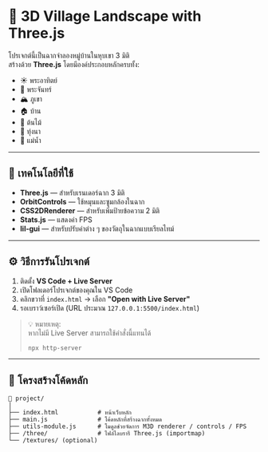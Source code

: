 # 🌄 3D Village Landscape with Three.js

โปรเจกต์นี้เป็นฉากจำลองหมู่บ้านในหุบเขา 3 มิติ  
สร้างด้วย **Three.js** โดยมีองค์ประกอบหลักครบทั้ง:
- ☀️ พระอาทิตย์
- 🌙 พระจันทร์
- 🏔️ ภูเขา
- 🏠 บ้าน
- 🌳 ต้นไม้
- 🌾 ทุ่งนา
- 🌊 แม่น้ำ

---

## 🧩 เทคโนโลยีที่ใช้
- **Three.js** — สำหรับเรนเดอร์ฉาก 3 มิติ
- **OrbitControls** — ใช้หมุนและซูมกล้องในฉาก
- **CSS2DRenderer** — สำหรับเพิ่มป้ายข้อความ 2 มิติ
- **Stats.js** — แสดงค่า FPS
- **lil-gui** — สำหรับปรับค่าต่าง ๆ ของวัตถุในฉากแบบเรียลไทม์

---

## ⚙️ วิธีการรันโปรเจกต์

1. ติดตั้ง **VS Code + Live Server**
2. เปิดโฟลเดอร์โปรเจกต์ของคุณใน VS Code
3. คลิกขวาที่ `index.html` → เลือก **"Open with Live Server"**
4. รอเบราว์เซอร์เปิด (URL ประมาณ `127.0.0.1:5500/index.html`)

> 💡 หมายเหตุ:  
> หากไม่มี Live Server สามารถใช้คำสั่งนี้แทนได้  
> ```bash
> npx http-server
> ```

---

## 🧱 โครงสร้างโค้ดหลัก

```text
📁 project/
│
├── index.html           # หน้าเว็บหลัก
├── main.js              # โค้ดหลักที่สร้างฉากทั้งหมด
├── utils-module.js      # โมดูลช่วยจัดการ M3D renderer / controls / FPS
├── /three/              # ไฟล์ไลบรารี Three.js (importmap)
└── /textures/ (optional)

